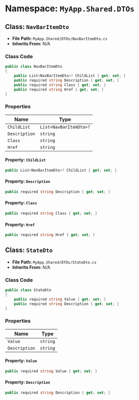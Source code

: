 # Namespace: `MyApp.Shared.DTOs`

## Class: `NavBarItemDto`

- **File Path:** `MyApp.Shared/DTOs/NavBarItemDto.cs`
- **Inherits From:** N/A

### Class Code

```csharp
public class NavBarItemDto
{
    public List<NavBarItemDto>? ChildList { get; set; }
    public required string Description { get; set; }
    public required string Class { get; set; }
    public required string Href { get; set; }
}

```

### Properties

| Name | Type |
|------|------|
| `ChildList` | `List<NavBarItemDto>?` |
| `Description` | `string` |
| `Class` | `string` |
| `Href` | `string` |

#### Property: `ChildList`

```csharp
public List<NavBarItemDto>? ChildList { get; set; }

```

#### Property: `Description`

```csharp
public required string Description { get; set; }

```

#### Property: `Class`

```csharp
public required string Class { get; set; }

```

#### Property: `Href`

```csharp
public required string Href { get; set; }

```

## Class: `StateDto`

- **File Path:** `MyApp.Shared/DTOs/StateDto.cs`
- **Inherits From:** N/A

### Class Code

```csharp
public class StateDto
{
    public required string Value { get; set; }
    public required string Description { get; set; }
}

```

### Properties

| Name | Type |
|------|------|
| `Value` | `string` |
| `Description` | `string` |

#### Property: `Value`

```csharp
public required string Value { get; set; }

```

#### Property: `Description`

```csharp
public required string Description { get; set; }

```

